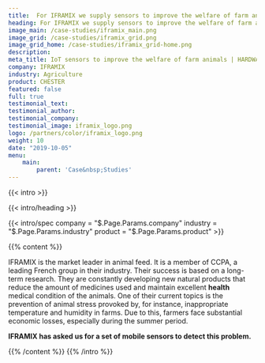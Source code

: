 ```yaml
---
title:  For IFRAMIX we supply sensors to improve the welfare of farm animals
heading: For IFRAMIX we supply sensors to improve the welfare of farm animals
image_main: /case-studies/iframix_main.png
image_grid: /case-studies/iframix_grid.png
image_grid_home: /case-studies/iframix_grid-home.png
description:
meta_title: IoT sensors to improve the welfare of farm animals | HARDWARIO Case Study
company: IFRAMIX
industry: Agriculture
product: CHESTER
featured: false
full: true
testimonial_text:
testimonial_author:
testimonial_company:
testimonial_image: iframix_logo.png
logo: /partners/color/iframix_logo.png
weight: 10
date: "2019-10-05"
menu:
    main:
        parent: 'Case&nbsp;Studies'
---
```


{{< intro >}}

{{< intro/heading >}}

{{< intro/spec company = "$.Page.Params.company" industry = "$.Page.Params.industry" product = "$.Page.Params.product" >}}

{{% content %}}

IFRAMIX is the market leader in animal feed. It is a member of CCPA, a leading French group in their industry. Their success is based on a long-term research. They are constantly developing new natural products that reduce the amount of medicines used and maintain excellent **health** medical condition of the animals. One of their current topics is the prevention of animal stress provoked by, for instance, inappropriate temperature and humidity in farms. Due to this, farmers face substantial economic losses, especially during the summer period. 

**IFRAMIX has asked us for a set of mobile sensors to detect this problem.**

{{% /content %}}
{{% /intro %}}
